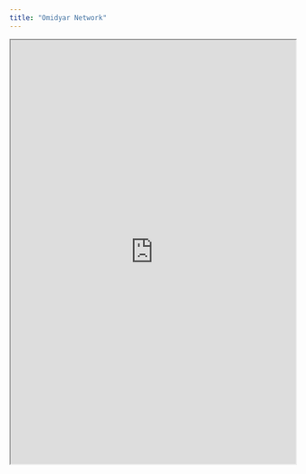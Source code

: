 ```yaml
---
title: "Omidyar Network"
---
```



<iframe height="750" width="100%" src="https://ewelton.github.io/ktest/wiki.html#Omidyar%20Network"></iframe>
